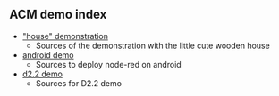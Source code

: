 ## ACM demo index
- ["house" demonstration](./demo-pizero)
  - Sources of the demonstration with the little cute wooden house
- [android demo](./demo-android)
  - Sources to deploy node-red on android
- [d2.2 demo](./demo-d2.2)
  - Sources for D2.2 demo
